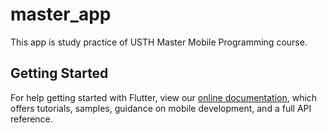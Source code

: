 # master_app

This app is study practice of USTH Master Mobile Programming course.

## Getting Started

For help getting started with Flutter, view our
[online documentation](https://flutter.dev/docs), which offers tutorials,
samples, guidance on mobile development, and a full API reference.
